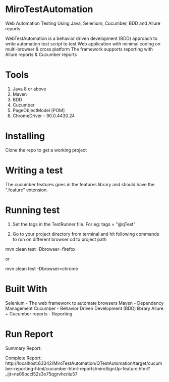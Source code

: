 # MiroTestAutomation

Web Automation Testing Using Java, Selenium, Cucumber, BDD and Allure reports

WebTestAutomation is a behavior driven development (BDD) approach to write automation test script to test Web application with minimal coding on multi-browser & cross platform
The framework supports reporting with Allure reports & Cucumber reports
# Tools

1) Java 8 or above
2) Maven
3) BDD
4) Cucumber
5) PageObjectModel [POM]
6) ChromeDriver - 90.0.4430.24

# Installing
Clone the repo to get a working project

# Writing a test

The cucumber features goes in the features library and should have the ".feature" extension.

# Running test

1) Set the tags in the TestRunner file.
For eg: tags = "@qTest"

2) Go to your project directory from terminal and hit following commands to run on different browser
cd to project path

 mvn clean test -Dbrowser=firefox

or 

 mvn clean test -Dbrowser=chrome

# Built With
Selenium - The web framework to automate browsers
Maven - Dependency Management
Cucumber - Behavior Driven Development (BDD) library
Allure + Cucumber reports - Reporting

# Run Report
Summary Report:

Complete Report:
http://localhost:63342/MiroTestAutomation/QTestAutomation/target/cucumber-reporting-html/cucumber-html-reports/miroSignUp-feature.html?_ijt=ns09occl52s3o75qgrvhcnlu57